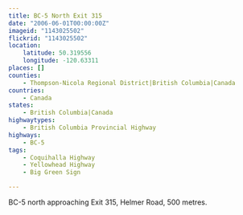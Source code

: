 ```yaml
---
title: BC-5 North Exit 315
date: "2006-06-01T00:00:00Z"
imageid: "1143025502"
flickrid: "1143025502"
location:
    latitude: 50.319556
    longitude: -120.63311
places: []
counties:
    - Thompson-Nicola Regional District|British Columbia|Canada
countries:
    - Canada
states:
    - British Columbia|Canada
highwaytypes:
    - British Columbia Provincial Highway
highways:
    - BC-5
tags:
    - Coquihalla Highway
    - Yellowhead Highway
    - Big Green Sign

---
```

BC-5 north approaching Exit 315, Helmer Road, 500 metres.